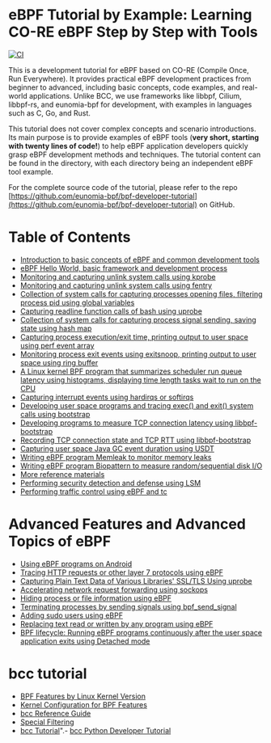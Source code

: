 # eBPF Tutorial by Example: Learning CO-RE eBPF Step by Step with Tools

[![CI](https://github.com/eunomia-bpf/bpf-developer-tutorial/actions/workflows/main.yml/badge.svg)](https://github.com/eunomia-bpf/bpf-developer-tutorial/actions/workflows/main.yml)

This is a development tutorial for eBPF based on CO-RE (Compile Once, Run Everywhere). It provides practical eBPF development practices from beginner to advanced, including basic concepts, code examples, and real-world applications. Unlike BCC, we use frameworks like libbpf, Cilium, libbpf-rs, and eunomia-bpf for development, with examples in languages such as C, Go, and Rust.

This tutorial does not cover complex concepts and scenario introductions. Its main purpose is to provide examples of eBPF tools (**very short, starting with twenty lines of code!**) to help eBPF application developers quickly grasp eBPF development methods and techniques. The tutorial content can be found in the directory, with each directory being an independent eBPF tool example.

For the complete source code of the tutorial, please refer to the repo [https://github.com/eunomia-bpf/bpf-developer-tutorial](https://github.com/eunomia-bpf/bpf-developer-tutorial) on GitHub.

# Table of Contents

- [Introduction to basic concepts of eBPF and common development tools](0-introduce/README.md)
- [eBPF Hello World, basic framework and development process](1-helloworld/README.md)
- [Monitoring and capturing unlink system calls using kprobe](2-kprobe-unlink/README.md)
- [Monitoring and capturing unlink system calls using fentry](3-fentry-unlink/README.md)
- [Collection of system calls for capturing processes opening files, filtering process pid using global variables](4-opensnoop/README.md)
- [Capturing readline function calls of bash using uprobe](5-uprobe-bashreadline/README.md)
- [Collection of system calls for capturing process signal sending, saving state using hash map](6-sigsnoop/README.md)
- [Capturing process execution/exit time, printing output to user space using perf event array](7-execsnoop/README.md)
- [Monitoring process exit events using exitsnoop, printing output to user space using ring buffer](8-exitsnoop/README.md)
- [A Linux kernel BPF program that summarizes scheduler run queue latency using histograms, displaying time length tasks wait to run on the CPU](9-runqlat/README.md)
- [Capturing interrupt events using hardirqs or softirqs](10-hardirqs/README.md)
- [Developing user space programs and tracing exec() and exit() system calls using bootstrap](11-bootstrap/README.md)
- [Developing programs to measure TCP connection latency using libbpf-bootstrap](13-tcpconnlat/README.md)
- [Recording TCP connection state and TCP RTT using libbpf-bootstrap](14-tcpstates/README.md)
- [Capturing user space Java GC event duration using USDT](15-javagc/README.md)
- [Writing eBPF program Memleak to monitor memory leaks](16-memleak/README.md)
- [Writing eBPF program Biopattern to measure random/sequential disk I/O](17-biopattern/README.md)
- [More reference materials](18-further-reading/README.md)
- [Performing security detection and defense using LSM](19-lsm-connect/README.md)
- [Performing traffic control using eBPF and tc](20-tc/README.md)

# Advanced Features and Advanced Topics of eBPF

- [Using eBPF programs on Android](22-android/README.md)
- [Tracing HTTP requests or other layer 7 protocols using eBPF](23-http/README.md)
- [Capturing Plain Text Data of Various Libraries' SSL/TLS Using uprobe](30-sslsniff/README.md)
- [Accelerating network request forwarding using sockops](29-sockops/README.md)
- [Hiding process or file information using eBPF](24-hide/README.md)
- [Terminating processes by sending signals using bpf_send_signal](25-signal/README.md)
- [Adding sudo users using eBPF](26-sudo/README.md)
- [Replacing text read or written by any program using eBPF](27-replace/README.md)
- [BPF lifecycle: Running eBPF programs continuously after the user space application exits using Detached mode](28-detach/README.md)

# bcc tutorial

- [BPF Features by Linux Kernel Version](bcc-documents/kernel-versions.md)
- [Kernel Configuration for BPF Features](bcc-documents/kernel_config.md)
- [bcc Reference Guide](bcc-documents/reference_guide.md)
- [Special Filtering](bcc-documents/special_filtering.md)
- [bcc Tutorial](bcc-documents/tutorial.md)".- [bcc Python Developer Tutorial](bcc-documents/tutorial_bcc_python_developer.md)

